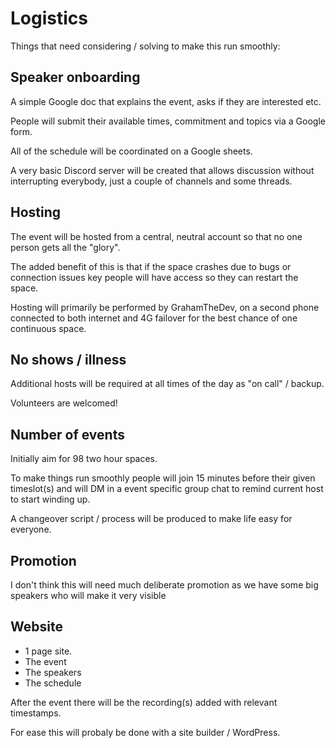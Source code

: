 # Logistics

Things that need considering / solving to make this run smoothly:

## Speaker onboarding
A simple Google doc that explains the event, asks if they are interested etc.

People will submit their available times, commitment and topics via a Google form.

All of the schedule will be coordinated on a Google sheets.

A very basic Discord server will be created that allows discussion without interrupting everybody, just a couple of channels and some threads.

## Hosting
The event will be hosted from a central, neutral account so that no one person gets all the "glory".

The added benefit of this is that if the space crashes due to bugs or connection issues key people will have access so they can restart the space.

Hosting will primarily be performed by GrahamTheDev, on a second phone connected to both internet and 4G failover for the best chance of one continuous space.

## No shows / illness
Additional hosts will be required at all times of the day as "on call" / backup.

Volunteers are welcomed!

## Number of events
Initially aim for 98 two hour spaces.

To make things run smoothly people will join 15 minutes before their given timeslot(s) and will DM in a event specific group chat to remind current host to start winding up.

A changeover script / process will be produced to make life easy for everyone.

## Promotion
I don't think this will need much deliberate promotion as we have some big speakers who will make it very visible

## Website
- 1 page site. 
- The event
- The speakers
- The schedule

After the event there will be the recording(s) added with relevant timestamps.

For ease this will probaly be done with a site builder / WordPress.



